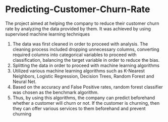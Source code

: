 # Predicting-Customer-Churn-Rate
The project aimed at helping the company to reduce their customer churn rate by analyzing the data provided by them. It was achieved by using supervised machine learning techniques
1. The data was first cleaned in order to proceed with analysis. The cleaning process included dropping unnecessary columns, converting required columns into categorical variables to proceed with classification, balancing the target variable in order to reduce the bias.
2. Splitting the data in order to proceed with machine learning algorithms
3. Utilized various machine learning algorithms such as K-Nearest Neighbors, Logistic Regression, Decision Trees, Random Forest and Neural Net.
4. Based on the accuracy and False Positive rates, random forest classifier was chosen as the benchmark algorithm.
5. Thus, by using this algorithms, the company can predict beforehand whether a customer will churn or not. If the customer is churning, then they can offer various services to them beforehand and prevent churning
